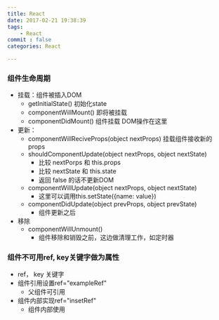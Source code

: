 ```yaml
---
title: React
date: 2017-02-21 19:38:39
tags:  
    - React
commit : false
categories: React

---
```

###  组件生命周期
- 挂载：组件被插入DOM
    - getInitialState() 初始化state
    - componentWillMount() 即将被挂载
    - componentDidMount() 组件挂载 DOM操作在这里
- 更新：
    - componentWillReciveProps(object nextProps) 挂载组件接收新的props
    - shouldComponentUpdate(object nextProps, object nextState)
        - 比较 nextPorps 和 this.props
        - 比较 nextState 和 this.state
        - 返回 false 的话不更新DOM
    - componentWillUpdate(object nextProps, object nextState)
        - 这里可以调用this.setState({name: value})
    - componentDidUpdate(object prevProps, object prevState)
        - 组件更新之后
- 移除
    - componentWillUnmount()
        - 组件移除和销毁之前，这边做清理工作，如定时器
        
### 组件不可用ref, key关键字做为属性
- ref， key 关键字
- 组件引用设置ref="exampleRef"
   - 父组件可引用
- 组件内部实现ref="insetRef"
    - 组件内部使用
